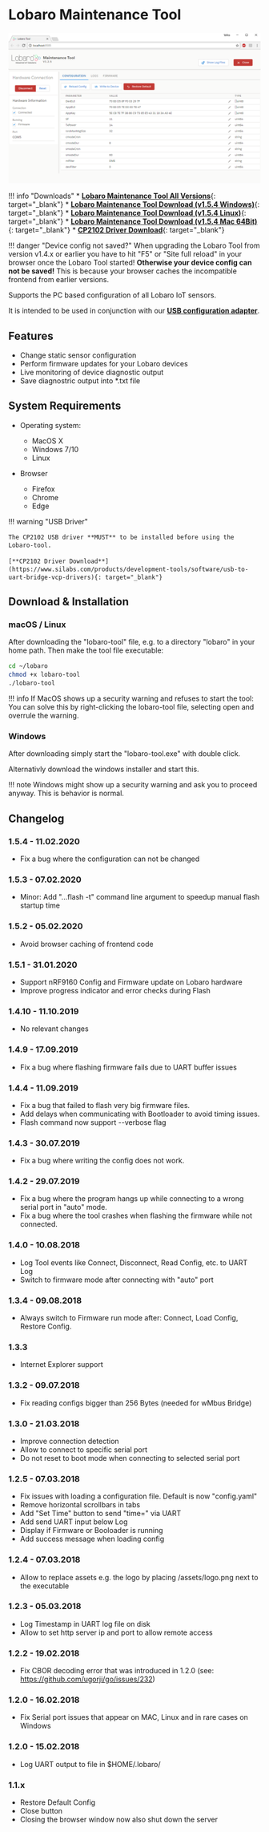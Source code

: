 # Lobaro Maintenance Tool

![Screenshot Lobaro-Tool](./img/Lobaro_Tool_ConfigFeature.png)

!!! info "Downloads"
    * [**Lobaro Maintenance Tool All Versions**](https://github.com/lobaro/flash-tool-release/releases){: target="_blank"}
    * [**Lobaro Maintenance Tool Download (v1.5.4 Windows)**](https://github.com/lobaro/flash-tool-release/releases/download/1.5.4/lobaro-tool.exe){: target="_blank"}
    * [**Lobaro Maintenance Tool Download (v1.5.4 Linux)**](https://github.com/lobaro/flash-tool-release/releases/download/1.5.4/lobaro-tool-linux){: target="_blank"}
    * [**Lobaro Maintenance Tool Download (v1.5.4 Mac 64Bit)**](https://github.com/lobaro/flash-tool-release/releases/download/1.5.4/lobaro-tool-mac64){: target="_blank"}
    * [**CP2102 Driver Download**](https://www.silabs.com/products/development-tools/software/usb-to-uart-bridge-vcp-drivers){: target="_blank"}  
    
!!! danger "Device config not saved?"
    When upgrading the Lobaro Tool from version v1.4.x or earlier you have to hit "F5" or "Site full reload" in your browser once the Lobaro Tool started! 
    **Otherwise your device config can not be saved!** This is because your browser caches the incompatible frontend from earlier versions.

Supports the PC based configuration of all Lobaro IoT sensors. 

It is intended to be used in conjunction with our [**USB configuration adapter**](./usb-config-adapter.md). 

## Features

* Change static sensor configuration
* Perform firmware updates for your Lobaro devices
* Live monitoring of device diagnostic output
* Save diagnostric output into *.txt file

## System Requirements

* Operating system:
    * MacOS X
    * Windows 7/10
    * Linux
    
* Browser
    * Firefox
    * Chrome
    * Edge
       
!!! warning "USB Driver"

    The CP2102 USB driver **MUST** to be installed before using the Lobaro-tool.
    
    [**CP2102 Driver Download**](https://www.silabs.com/products/development-tools/software/usb-to-uart-bridge-vcp-drivers){: target="_blank"}       
    
## Download & Installation

### macOS / Linux 
After downloading the "lobaro-tool" file, e.g. to a directory "lobaro" in your home path. Then make the tool file executable:

```Bash
cd ~/lobaro
chmod +x lobaro-tool
./lobaro-tool
```

!!! info
    If MacOS shows up a security warning and refuses to start the tool: 
    You can solve this by right-clicking the lobaro-tool file, selecting open and overrule the warning.

### Windows
After downloading simply start the "lobaro-tool.exe" with double click. 

Alternativly download the windows installer and start this.

!!! note
    Windows might show up a security warning and ask you to proceed anyway. This is behavior is normal.


## Changelog
### 1.5.4 - 11.02.2020
- Fix a bug where the configuration can not be changed

### 1.5.3 - 07.02.2020
- Minor: Add "...flash -t" command line argument to speedup manual flash startup time

### 1.5.2 - 05.02.2020
- Avoid browser caching of frontend code

### 1.5.1 - 31.01.2020
- Support nRF9160 Config and Firmware update on Lobaro hardware
- Improve progress indicator and error checks during Flash

### 1.4.10 - 11.10.2019
- No relevant changes

### 1.4.9 - 17.09.2019
- Fix a bug where flashing firmware fails due to UART buffer issues

### 1.4.4 - 11.09.2019
- Fix a bug that failed to flash very big firmware files.
- Add delays when communicating with Bootloader to avoid timing issues.
- Flash command now support --verbose flag

### 1.4.3 - 30.07.2019
- Fix a bug where writing the config does not work.

### 1.4.2 - 29.07.2019
- Fix a bug where the program hangs up while connecting to a wrong serial port in "auto" mode.
- Fix a bug where the tool crashes when flashing the firmware while not connected.

### 1.4.0 - 10.08.2018

- Log Tool events like Connect, Disconnect, Read Config, etc. to UART Log
- Switch to firmware mode after connecting with "auto" port

### 1.3.4 - 09.08.2018
- Always switch to Firmware run mode after: Connect, Load Config, Restore Config.

### 1.3.3
- Internet Explorer support

### 1.3.2 - 09.07.2018
- Fix reading configs bigger than 256 Bytes (needed for wMbus Bridge)

### 1.3.0 - 21.03.2018
- Improve connection detection
- Allow to connect to specific serial port
- Do not reset to boot mode when connecting to selected serial port

### 1.2.5 - 07.03.2018
- Fix issues with loading a configuration file. Default is now "config.yaml"
- Remove horizontal scrollbars in tabs
- Add "Set Time" button to send "time=<now>" via UART
- Add send UART input below Log
- Display if Firmware or Booloader is running
- Add success message when loading config

### 1.2.4 - 07.03.2018

- Allow to replace assets e.g. the logo by placing /assets/logo.png next to the executable

### 1.2.3 - 05.03.2018
- Log Timestamp in UART log file on disk
- Allow to set http server ip and port to allow remote access

### 1.2.2 - 19.02.2018
- Fix CBOR decoding error that was introduced in 1.2.0 (see: https://github.com/ugorji/go/issues/232)

### 1.2.0 - 16.02.2018
- Fix Serial port issues that appear on MAC, Linux and in rare cases on Windows

### 1.2.0 - 15.02.2018
- Log UART output to file in $HOME/.lobaro/

### 1.1.x
- Restore Default Config
- Close button
- Closing the browser window now also shut down the server

